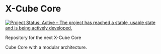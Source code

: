 X-Cube Core
====

[![Project Status: Active – The project has reached a stable, usable state and is being actively developed.](https://www.repostatus.org/badges/2.0.0/active.svg)](https://www.repostatus.org/#active)

Repository for the next X-Cube Core

Cube Core with a modular architecture.
